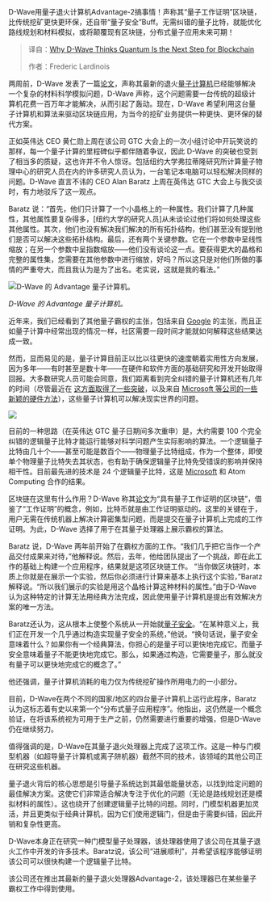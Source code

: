 <!--
title: D-Wave认为量子技术是区块链的下一步发展方向
cover: https://cdn.thenewstack.io/media/2025/03/e75f170b-d-wave-1024x564.png
summary: D-Wave用量子退火计算机Advantage-2搞事情！声称其“量子工作证明”区块链，比传统挖矿更快更环保，还自带“量子安全”Buff。无需纠错的量子比特，就能优化路线规划和材料模拟，或将颠覆现有区块链，分布式量子应用未来可期！
-->

D-Wave用量子退火计算机Advantage-2搞事情！声称其“量子工作证明”区块链，比传统挖矿更快更环保，还自带“量子安全”Buff。无需纠错的量子比特，就能优化路线规划和材料模拟，或将颠覆现有区块链，分布式量子应用未来可期！

> 译自：[Why D-Wave Thinks Quantum Is the Next Step for Blockchain](https://thenewstack.io/why-d-wave-thinks-quantum-is-the-next-step-for-blockchain/)
> 
> 作者：Frederic Lardinois

两周前，D-Wave 发表了一篇[论文](https://www.science.org/doi/10.1126/science.ado6285)，声称其最新的退火[量子计算机](https://thenewstack.io/quantum-computing-use-cases-how-viable-is-it-really/)已经能够解决一个复杂的材料科学模拟问题，D-Wave 声称，这个问题需要一台传统的超级计算机花费一百万年才能解决，从而引起了轰动。现在，D-Wave 希望利用这台量子计算机和算法来驱动区块链应用，为当今的挖矿业务提供一种更快、更环保的替代方案。

正如英伟达 CEO 黄仁勋上周在该公司 GTC 大会上的一次小组讨论中开玩笑说的那样，每一个量子计算的里程碑似乎都伴随着争议，因此 D-Wave 的突破也受到了相当多的质疑，这也许并不令人惊讶。包括纽约大学弗拉蒂隆研究所计算量子物理中心的研究人员在内的许多研究人员认为，一台笔记本电脑可以轻松解决同样的问题。D-Wave 直言不讳的 CEO Alan Baratz 上周在英伟达 GTC 大会上与我交谈时，有力地驳斥了这一观点。

Baratz 说：“首先，他们只计算了一个小晶格上的一种属性。我们计算了几种属性，其他属性要复杂得多，[纽约大学的研究人员]从未谈论过他们将如何处理这些其他属性。其次，他们也没有解决我们解决的所有拓扑结构，他们甚至没有提到他们是否可以解决这些拓扑结构。最后，还有两个关键参数。它在一个参数中呈线性缩放；在另一个参数中呈指数缩放——他们没有谈论这一点。要获得更大的晶格和完整的属性集，您需要在其他参数中进行缩放，好吗？所以这只是对他们所做的事情的严重夸大，而且我认为是为了出名。老实说，这就是我的看法。”

![D-Wave 的 Advantage 量子计算机。](https://cdn.thenewstack.io/media/2025/03/b5c1deef-dwave_advantage_system.png)

*D-Wave 的 Advantage 量子计算机。*

近年来，我们已经看到了其他量子霸权的主张，包括来自 [Google](https://cloud.google.com/?utm_content=inline+mention) 的主张，而且正如量子计算中经常出现的情况一样，社区需要一段时间才能就如何解释这些结果达成一致。

然而，显而易见的是，量子计算目前正以比以往更快的速度朝着实用性方向发展，因为多年——有时甚至是数十年——在硬件和软件方面的基础研究和开发开始取得回报。大多数研究人员可能会同意，我们距离看到完全纠错的量子计算机还有几年的时间（尽管最近在 [这方面取得了一些突破](https://blog.google/technology/research/google-willow-quantum-chip/)，以及来自 [Microsoft 等公司的一些新颖的硬件方法](https://thenewstack.io/microsoft-makes-quantum-computing-breakthrough-with-new-chip/)），这些量子计算机可以解决现实世界的问题。

![](https://cdn.thenewstack.io/media/2025/03/daa68a77-screenshot-2025-03-24-at-2.56.31%E2%80%AFpm.png)

目前的一种思路（在英伟达 GTC 量子日期间多次重申）是，大约需要 100 个完全纠错的逻辑量子比特才能运行能够对科学问题产生实际影响的算法。一个逻辑量子比特由几十个——甚至可能是数百个——物理量子比特组成，作为一个整体，即使单个物理量子比特失去其状态，也有助于确保逻辑量子比特免受错误的影响并保持相干性。目前最先进的技术是 24 个逻辑量子比特，这是 [Microsoft](https://news.microsoft.com/?utm_content=inline+mention) 和 Atom Computing 合作的结果。

区块链在这里有什么作用？D-Wave 称其[论文](https://ir.dwavesys.com/news/news-details/2025/D-Wave-Introduces-Quantum-Blockchain-Architecture-Featuring-Enhanced-Security-and-Efficiency-over-Classical-Computing/default.aspx)为“具有量子工作证明的区块链”，借鉴了“工作证明”的概念，例如，比特币就是由工作证明驱动的。这里的关键在于，用户无需在传统机器上解决计算密集型问题，而是提交在量子计算机上完成的工作证明。为此，D-Wave 选择了用于在其量子处理器上展示霸权的算法。

Baratz 说，D-Wave 两年前开始了在霸权方面的工作。“我们几乎把它当作一个产品交付成果来对待，”他解释说。然后，去年，他给团队提出了一个挑战，即在此工作的基础上构建一个应用程序，结果就是这项区块链工作。
“当你做区块链时，本质上你就是在展示一个实验，然后你必须进行计算来基本上执行这个实验，”Baratz解释说。“所以我们展示的实验是用这个晶格计算这种材料的属性。”由于D-Wave认为这种特定的计算无法用经典方法完成，因此使用量子计算机是提出有效解决方案的唯一方法。

Baratz还认为，这从根本上使整个系统从一开始就[量子安全](https://thenewstack.io/nist-secures-encryption-for-a-time-after-classical-computing/)。“在某种意义上，我们正在开发一个几乎通过构造实现量子安全的系统，”他说。“换句话说，量子安全意味着什么？如果你有一个经典算法，你担心的是量子可以更快地完成它。而量子安全意味着量子不能更快地完成它。那么，如果通过构造，它需要量子，那么就没有量子可以更快地完成它的概念了。”

他还强调，量子计算机消耗的电力仅为传统挖矿操作所用电力的一小部分。

目前，D-Wave在两个不同的国家/地区的四台量子计算机上运行此程序，Baratz认为这标志着有史以来第一个“分布式量子应用程序”。他指出，这仍然是一个概念验证，在将该系统视为可用于生产之前，仍然需要进行重要的增强，但是D-Wave仍在继续努力。

值得强调的是，D-Wave在其量子退火处理器上完成了这项工作。这是一种与门模型机器（如超导量子计算机或离子阱机器）截然不同的技术，该领域的其他公司正在研究这些机器。

量子退火背后的核心思想是引导量子系统达到其最低能量状态，以找到给定问题的最佳解决方案。这使它们非常适合解决专注于优化的问题（无论是路线规划还是模拟材料的属性）。这也绕开了创建逻辑量子比特的问题。同时，门模型机器更加灵活，并且更类似于经典计算机，因为它们使用逻辑门，但是由于需要纠错，因此开销和复杂性更高。

D-Wave本身正在研究一种门模型量子处理器，该处理器使用了该公司在其量子退火工作中开发的许多技术。Baratz说，该公司“进展顺利”，并希望该程序能够证明该公司可以很快构建一个逻辑量子比特。

该公司还在推出其最新的量子退火处理器Advantage-2，该处理器已在某些量子霸权工作中得到使用。